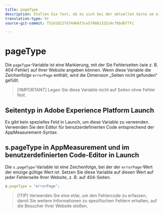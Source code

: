 ```yaml
---
title: pageType
description: Stellen Sie fest, ob es sich bei der aktuellen Seite um einen 404-Fehler handelt.
translation-type: ht
source-git-commit: 751d19227d74d66f3ce57888132514cf8bd6f7fc

---
```



# pageType

Die `pageType`-Variable ist eine Markierung, mit der Sie Fehlerseiten (wie z. B. 404-Fehler) auf Ihrer Website angeben können. Wenn diese Variable die Zeichenfolge `errorPage` enthält, wird die Dimension „Seiten nicht gefunden“ gefüllt.

> [!IMPORTANT] Legen Sie diese Variable nicht auf Seiten ohne Fehler fest.

## Seitentyp in Adobe Experience Platform Launch

Es gibt kein spezielles Feld in Launch, um diese Variable zu verwenden. Verwenden Sie den Editor für benutzerdefinierten Code entsprechend der AppMeasurement-Syntax.

## s.pageType in AppMeasurement und im benutzerdefinierten Code-Editor in Launch

Die `s.pageType`-Variable ist eine Zeichenfolge, bei der der `errorPage`-Wert der einzige gültige Wert ist. Setzen Sie diese Variable auf diesen Wert auf jeder Fehlerseite Ihrer Website, z. B. auf 404-Seiten.

```js
s.pageType = "errorPage";
```

> [!TIP] Verwenden Sie eine eVar, um den Fehlercode zu erfassen, damit Sie weitere Informationen zu spezifischen Fehlern erhalten, auf die Besucher Ihrer Website stoßen.
